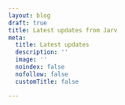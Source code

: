 ```yaml
---
layout: blog
draft: true
title: Latest updates from Jarv
meta:
  title: Latest updates
  description: ''
  image: ''
  noindex: false
  nofollow: false
  customTitle: false

---
```

